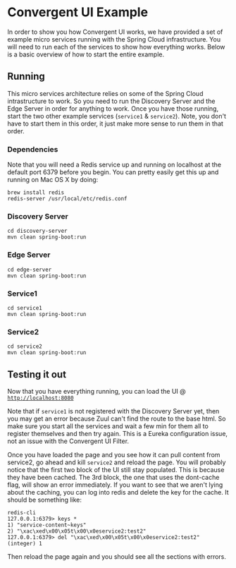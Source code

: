# Convergent UI Example 
In order to show you how Convergent UI works, we have provided a set of example micro services running with the Spring Cloud infrastructure. You will need to run each of the services to show how everything works.  Below is a basic overview of how to start the entire example.  

## Running

This micro services architecture relies on some of the Spring Cloud intrastructure to work.  So you need to run the Discovery Server and the Edge Server in order for anything to work.  Once you have those running, start the two other example services (`service1` & `service2`). Note, you don't have to start them in this order, it just make more sense to run them in that order.  

### Dependencies
Note that you will need a Redis service up and running on localhost at the default port 6379 before you begin. You can pretty easily get this up and running on Mac OS X by doing:
```
brew install redis
redis-server /usr/local/etc/redis.conf
```

### Discovery Server
 
 ```
 cd discovery-server
 mvn clean spring-boot:run
 ```
 
### Edge Server
 
 ```
 cd edge-server
 mvn clean spring-boot:run
 ``` 
 
### Service1

 ```
 cd service1
 mvn clean spring-boot:run
 ```
 
### Service2

 ```
 cd service2
 mvn clean spring-boot:run
 ```
## Testing it out

Now that you have everything running, you can load the UI @ [`http://localhost:8080`](http://localhost:8080)

Note that if `service1` is not registered with the Discovery Server yet, then you may get an error because Zuul can't find the route to the base html.  So make sure you start all the services and wait a few min for them all to register themselves and then try again. This is a Eureka configuration issue, not an issue with the Convergent UI Filter.  

Once you have loaded the page and you see how it can pull content from service2, go ahead and kill `service2` and reload the page. You will probably notice that the first two block of the UI still stay populated.  This is because they have been cached.  The 3rd block, the one that uses the dont-cache flag, will show an error immediately.  If you want to see that we aren't lying about the caching, you can log into redis and delete the key for the cache.  It should be something like:

```
redis-cli
127.0.0.1:6379> keys *
1) "service-content~keys"
2) "\xac\xed\x00\x05t\x00\x0eservice2:test2"
127.0.0.1:6379> del "\xac\xed\x00\x05t\x00\x0eservice2:test2"
(integer) 1
```
Then reload the page again and you should see all the sections with errors.  

